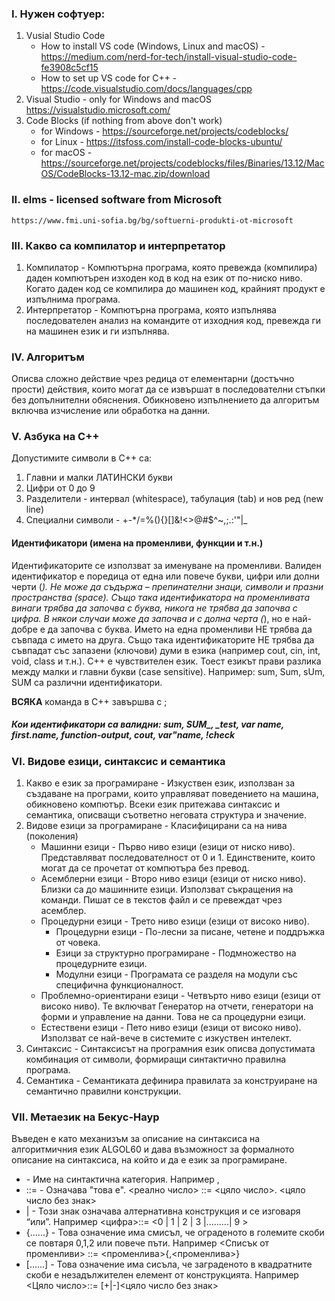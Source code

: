### I. Нужен софтуер: 
1. Vusial Studio Code
   * How to install VS code (Windows, Linux and macOS) - https://medium.com/nerd-for-tech/install-visual-studio-code-fe3908c5cf15
   * How to set up VS code for C++ - https://code.visualstudio.com/docs/languages/cpp
2. Visual Studio - only for Windows and macOS 
        https://visualstudio.microsoft.com/
3. Code Blocks (if nothing from above don't work)
   * for Windows - https://sourceforge.net/projects/codeblocks/
   * for Linux - https://itsfoss.com/install-code-blocks-ubuntu/
   * for macOS - https://sourceforge.net/projects/codeblocks/files/Binaries/13.12/MacOS/CodeBlocks-13.12-mac.zip/download

### II. elms - licensed software from Microsoft
    https://www.fmi.uni-sofia.bg/bg/softuerni-produkti-ot-microsoft

### III. Какво са компилатор и интерпретатор
1. Компилатор - Компютърна програма, която превежда (компилира) даден компютърен изходен код в код на език от по-ниско ниво. Когато даден код се компилира до машинен код, крайният продукт е изпълнима програма.
2. Интерпретатор - Компютърна програма, която изпълнява последователен анализ на командите от изходния код, превежда ги на машинен език и ги изпълнява.

### IV. Алгоритъм 
Описва сложно действие чрез редица от елементарни (достъчно прости) действия, които могат да се извършат в последователни стъпки без допълнителни обяснения. Обикновено изпълнението да алгоритъм включва изчисление или обработка на данни.

### V. Азбука на С++
Допустимите символи в С++ са:
1. Главни и малки ЛАТИНСКИ букви
2. Цифри от 0 до 9
3. Разделители - интервал (whitespace), табулация (tab) и нов ред (new line)
4. Специални символи - +-*/=%(){}[]&!<>@#$^~,;.:'"\|_

#### **Идентификатори** (имена на променливи, функции и т.н.) 
Идентификаторите се използват за именуване на променливи. Валиден идентификатор е поредица от една или повече букви, цифри или долни черти (_). Не може да съдържа – препинателни знаци, символи и празни пространства (space). Също така идентификатора на променливата винаги трябва да започва с буква, никога не трябва да започва с цифра. В някои случаи може да започва и с долна черта (_), но е най-добре е да започва с буква.
Името на една променливи НЕ трябва да съвпада с името на друга. Също така идентификаторите НЕ трябва да съвпадат със запазени (ключови) думи в езика (например cout, cin, int, void, class и т.н.). С++ е чувствителен език. Тоест езикът прави разлика между малки и главни букви (case sensitive). Например: sum, Sum, sUm, SUM са различни идентификатори.

**ВСЯКА** команда в С++ завършва с ;

##### Кои идентификатори са валидни: sum, SUM_, _test, var name, first.name, function-output, cout, var"name, !check

### VI. Видове езици, синтаксис и семантика
1. Какво е език за програмиране - Изкуствен език, използван за създаване на програми, които управляват поведението на машина, обикновено компютър. Всеки език притежава синтаксис и семантика, описващи съответно неговата структура и значение.
2. Видове езици за програмиране - Класифицирани са на нива (поколения)
	 * Машинни езици - Първо ниво езици (езици от ниско ниво). Представляват последователност от 0 и 1. Единствените, които могат да се прочетат от компютъра без превод. 
   * Асемблерни езици - Второ ниво езици (езици от ниско ниво). Близки са до машинните езици. Използват съкращения на команди. Пишат се в текстов файл и се превеждат чрез асемблер.
   * Процедурни езици - Трето ниво езици (езици от високо ниво). 
        - Процедурни езици - По-лесни за писане, четене и поддръжка от човека. 
        - Езици за структурно програмиране - Подмножество на процедурните езици. 
        - Модулни езици - Програмата се разделя на модули със специфична функционалност.
   * Проблемно-ориентирани езици - Четвърто ниво езици (езици от високо ниво). Те включват Генератор на отчети, генератори на форми и управление на данни. Това не са процедурни езици.
   * Естествени езици - Пето ниво езици (езици от високо ниво). Използват се най-вече в системите с изкуствен интелект.
3. Синтаксис - Синтаксисът на програмния език описва допустимата комбинация от символи, формиращи синтактично правилна програма.
4. Семантика - Семантиката дефинира правилата за конструиране на семантично правилни конструкции.

### VII. Метаезик на Бекус-Наур 
Въведен е като механизъм за описание на синтаксиса на алгоритмичния език ALGOL60 и дава възможност за формалното описание на синтаксиса, на който и да е език за програмиране. 
- <property> - Име на синтактична категория. Например <number>, <letter>
- ::= - Означава "това е". <реално число> ::= <цяло число>. <цяло число без знак>
- | - Този знак означава алтернативна конструкция и се изговаря “или”. Например <цифра>::= <0 | 1 | 2 | 3 |.........| 9 >
- {......} - Това означение има смисъл, че ограденото в големите скоби се повтаря 0,1,2 или повече пъти. Например <Списък от променливи> ::= <променлива>{,<променлива>}
- [......] - Това означение има сисъла, че заграденото в квадратните скоби е незадължителен елемент от конструкцията. Например <Цяло число>::= [+|-]<цяло число без знак>






